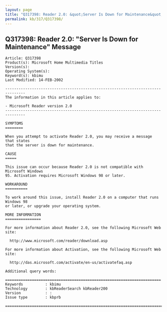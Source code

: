 ```yaml
---
layout: page
title: "Q317398: Reader 2.0: &quot;Server Is Down for Maintenance&quot; Message"
permalink: kb/317/Q317398/
---
```


## Q317398: Reader 2.0: &quot;Server Is Down for Maintenance&quot; Message

	Article: Q317398
	Product(s): Microsoft Home Multimedia Titles
	Version(s): 
	Operating System(s): 
	Keyword(s): kbimu
	Last Modified: 14-FEB-2002
	
	-------------------------------------------------------------------------------
	The information in this article applies to:
	
	- Microsoft Reader version 2.0 
	-------------------------------------------------------------------------------
	
	SYMPTOMS
	========
	
	When you attempt to activate Reader 2.0, you may receive a message that states
	that the server is down for maintenance.
	
	CAUSE
	=====
	
	This issue can occur because Reader 2.0 is not compatible with Microsoft Windows
	95. Activation requires Microsoft Windows 98 or later.
	
	WORKAROUND
	==========
	
	To work around this issue, install Reader 2.0 on a computer that runs Windows 98
	or later, or upgrade your operating system.
	
	MORE INFORMATION
	================
	
	For more information about Reader 2.0, see the following Microsoft Web site:
	
	  http://www.microsoft.com/reader/download.asp
	
	For more information about Activation, see the following Microsoft Web site:
	
	  http://das.microsoft.com/activate/en-us/activatefaq.asp
	
	Additional query words:
	
	======================================================================
	Keywords          : kbimu 
	Technology        : kbReaderSearch kbReader200
	Version           : :
	Issue type        : kbprb
	
	=============================================================================
	
